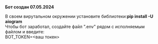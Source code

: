 **Бот создан 07.05.2024**

В своем вирутальном окружении установите библиотеки:**pip install -U aiogram**\
Чтобы бот заработал, создайте файл ".env" рядом с исполняемым 
файлом и введите:\
BOT_TOKEN=<ваш токен>
